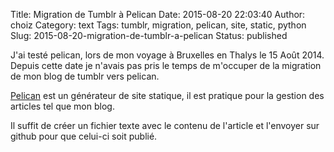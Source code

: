 Title: Migration de Tumblr à Pelican
Date: 2015-08-20 22:03:40
Author: choiz
Category: text
Tags: tumblr, migration, pelican, site, static, python
Slug: 2015-08-20-migration-de-tumblr-a-pelican
Status: published

J'ai testé pelican, lors de mon voyage à Bruxelles en Thalys le 15 Août
2014. Depuis cette date je n'avais pas pris le temps de m'occuper de la
migration de mon blog de tumblr vers pelican.

[Pelican](http://blog.getpelican.com/) est un générateur de site
statique, il est pratique pour la gestion des articles tel que mon blog.

Il suffit de créer un fichier texte avec le contenu de l'article et
l'envoyer sur github pour que celui-ci soit publié.
